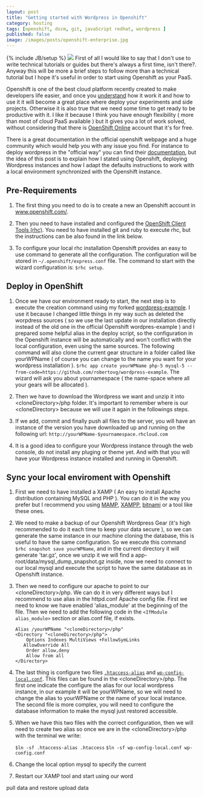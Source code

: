 ```yaml
---
layout: post
title: "Getting started with Wordpress in Openshift"
category: hosting
tags: [openshift, dscm, git, javaScript redhat, wordpress ]
published: false 
image: /images/posts/openshift-enterprise.jpg
---
```

{% include JB/setup %}
<a href="https://www.openshift.com/" target="_blank"><img src="{{site.production_url}}//images/posts/openshift-enterprise.jpg" /></a>
First of all I would like to say that I don't use to write technical tutorials or guides but there's always a first time, isn't there?. Anyway this will be more a brief steps to follow more than a technical tutorial but I hope it's useful in order to start using Openshift as your PaaS.

Openshift is one of the best cloud platform recently created to make developers life easier, and once you <a href="https://www.openshift.com/products/architecture" target="_blank">understand</a> how it work it and how to use it it will become a great place where deploy your experiments and side projects. Otherwise it is also true that we need some time to get ready to be productive with it. I like it because I think you have enough flexibility ( more than most of cloud PaaS available ) but it gives you a lot of work solved, without considering that there is <a href="https://www.openshift.com/products/online" target="_blank">OpenShift Online</a> account that it's for free.

There is a great documentation in the official openshift webpage and a huge community which would help you with any issue you find. For instance to deploy wordpress in the  "official way" you can find their <a href="https://www.openshift.com/quickstarts/wordpress-3x" target="_blank">documentation</a>, but the idea of this post is to explain how I stated using Openshift, deploying Wordpress instances and how I adapt the defaults instructions to work with a local environment synchronized with the Openshift instance.

## Pre-Requirements 

1. The first thing you need to do is to create a new an Openshift account in <a href="https://www.openshift.com/" target="_blank">www.openshift.com/</a>. 

2. Then you need to have installed and configured the <a href="https://www.openshift.com/developers/rhc-client-tools-install" target="_blank">OpenShift Client Tools (rhc)</a>. You need to have installed git and ruby to execute rhc, but the instructions can be also found in the link below.

3. To configure your local rhc installation Openshift provides an easy to use command to generate all the configuration. The configuration will be stored in `~/.openshift/express.conf` file. The command to start with the wizard configuration is: `$rhc setup`.

## Deploy in OpenShift

1. Once we have our environment ready to start, the next step is to execute the creation command using my forked <a href="https://github.com/robertovg/wordpress-example" target="_blank">wordpress-example</a>. I use it because I changed little things in my way such as deleted the worpdress sources ( so we use the last update in our installation directly instead of the old one in the official Openshift wordpres-example ) and I prepared some helpful alias in the deploy script, so the configuration in the Openshift instance will be automatically and won't conflict with the local configuration, even using the same sources. The following command will also clone the current gear structure in a folder called like yourWPName ( of course you can change to the name you want for your wordpress installation ). `$rhc app create yourWPName php-5 mysql-5 --from-code=https://github.com/robertovg/wordpress-example`. The wizard will ask you about yournamespace ( the name-space where all your gears will be allocated ).

2. Then we have to download the Wordpress we want and unzip it into &lt;cloneDirectory&gt;/php folder. It's important to remember where is our &lt;cloneDirectory&gt; because we will use it again in the followings steps.

3. If we add, commit and finally push all files to the server, you will have an instance of the version you have downloaded up and running on the following url: `http://yourWPName-$yournamespace.rhcloud.com`


4. It is a good idea to configure your Wordpress instance through the web console, do not install any pluging or theme yet. And with that you will have your Wordpress instance installed and running in Openshift.

## Sync your local enviroment with Openshift

1. First we need to have installed a XAMP ( An easy to install Apache distribution containing MySQL and PHP ). You can do it in the way you prefer but I recommend you using <a href="http://www.mamp.info/en/index.html" target="_blank">MAMP</a>, <a href="http://www.apachefriends.org/en/xampp.html" target="_blank">XAMPP</a>, <a href="http://bitnami.com/" target="_blank">bitnami</a> or a tool like these ones.

2. We need to make a backup of our Openshift Wordpress Gear (it's high recommended to do it each time to keep your data secure ), so we can generate the same instance in our machine cloning the database, this is useful to have the same configuration. So we execute this command `$rhc snapshot save yourWPName`, and in the current directory it will generate 'tar.gz', once we unzip it we will find a app-root/data/mysql_dump_snapshot.gz inside, now we need to connect to our local mysql and execute the script to have the same database as in Openshift instance.

3. Then we need to configure our apache to point to our &lt;cloneDirectory&gt;/php. We can do it in very different ways but I recommend to use alias in the httpd.conf Apache config file. First we need to know we have enabled 'alias_module' at the beginning of the file. Then we need to add the following code in the `<IfModule alias_module>` section or alias.conf file, if exists.

    `Alias /yourWPName "<cloneDirectory>/php"` <br> 
    `<Directory "<cloneDirectory>/php">` <br> 
    `    Options Indexes MultiViews +FollowSymLinks` <br> 
    `    AllowOverride All ` <br> 
    `    Order allow,deny` <br> 
    `    Allow from all` <br> 
    `</Directory>` <br> 

4. The last thing is configure two files <a href="https://github.com/robertovg/wordpress-example/blob/master/php/.htaccess-alias" target="_blank">`.htaccess-alias`</a> and <a href="https://github.com/robertovg/wordpress-example/blob/master/php/wp-config-local.php" target="_blank">`wp-config-local.conf`</a>. This files can be found in the &lt;cloneDirectory&gt;/php. The first one indicate the configure the alias for our local wordpress instance, in our example it will be yourWPName, so we will need to change the alias to yourWPName or the name of your local instance. The second file is more complex, you will need to configure the database information to make the mysql just restored accessible.

5. When we have this two files with the correct configuration, then we will need to create two alias so once we are in the &lt;cloneDirectory&gt;/php with the terminal we write:

    `$ln -sf .htaccess-alias .htaccess`
    `$ln -sf wp-config-local.conf wp-config.conf`

6. Change the local option mysql to specify the current 

7. Restart our XAMP tool and start using our word

pull data and restore upload data

